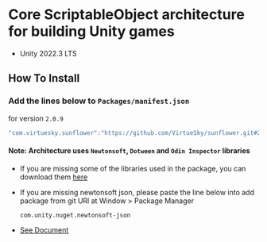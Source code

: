 # Core ScriptableObject architecture for building Unity games
- Unity 2022.3 LTS
## How To Install

### Add the lines below to `Packages/manifest.json`

for version `2.0.9`
```csharp
"com.virtuesky.sunflower":"https://github.com/VirtueSky/sunflower.git#2.0.9",
```

#### Note: Architecture uses `Newtonsoft`, `Dotween` and `Odin Inspector` libraries
- If you are missing some of the libraries used in the package, you can download them [here](https://drive.google.com/drive/folders/1OdT5EfMDfkQsEleMM6C2-HHav9o0neTS)
- If you are missing newtonsoft json, please paste the line below into add package from git URl at Window > Package Manager
  ```
  com.unity.nuget.newtonsoft-json
  ```

- [See Document](https://github.com/VirtueSky/sunflower/wiki)

